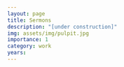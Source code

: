 ```yaml
---
layout: page
title: Sermons
description: "[under construction]"
img: assets/img/pulpit.jpg
importance: 1
category: work
years: 
---
```






